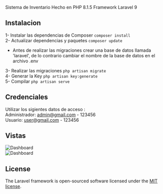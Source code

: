 
Sistema de Inventario Hecho en PHP 8.1.5 Framework Laravel 9
<br>
## Instalacion
1- Instalar las dependencias de Composer `````` composer install `````` <br>
2- Actualizar dependencias y paquetes `````` composer update `````` <br>
- Antes de realizar las migraciones crear una base de datos llamada 'laravel', de lo contrario cambiar el nombre de la base de datos en el archivo .env  <br>

3- Realizar las migraciones  `````` php artisan migrate `````` <br>
4- Generar la Key  `````` php artisan key:generate `````` <br>
5- Compilar `````` php artisan serve `````` <br>


## Credenciales
Utilizar los sigientes datos de acceso : <br>
Administrador: admin@gmail.com - 123456 <br>
Usuario: user@gmail.com - 123456 <br>

## Vistas
![Dashboard](https://ibb.co/0FKbyNW)<br>
![Dashboard](https://ibb.co/0FKbyNW)


## License

The Laravel framework is open-sourced software licensed under the [MIT license](https://opensource.org/licenses/MIT).
